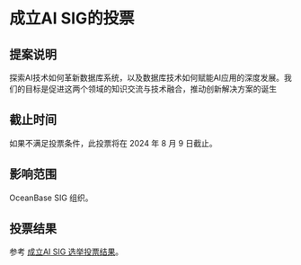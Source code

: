 # 成立AI SIG的投票

## 提案说明
探索AI技术如何革新数据库系统，以及数据库技术如何赋能AI应用的深度发展。我们的目标是促进这两个领域的知识交流与技术融合，推动创新解决方案的诞生

## 截止时间
如果不满足投票条件，此投票将在 2024 年 8 月 9 日截止。

## 影响范围
OceanBase SIG 组织。

## 投票结果
参考 [成立AI SIG 选举投票结果](https://github.com/oceanbase/community/pull/14)。
